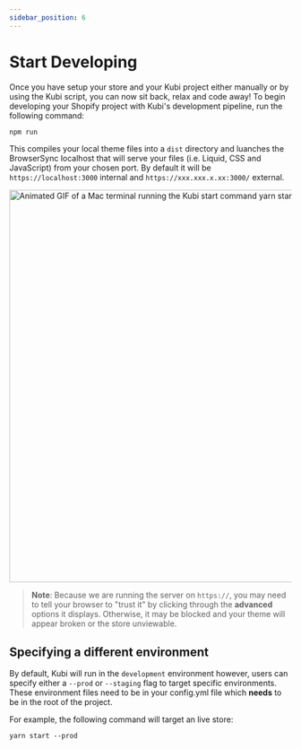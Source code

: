 ```yaml
---
sidebar_position: 6
---
```


# Start Developing

Once you have setup your store and your Kubi project either manually or by using the Kubi script, you can now sit back, relax and code away! To begin developing your Shopify project with Kubi's development pipeline, run the following command:

```bash npm2yarn
npm run
```

This compiles your local theme files into a `dist` directory and luanches the BrowserSync localhost that will serve your files (i.e. Liquid, CSS and JavaScript) from your chosen port. By default it will be `https://localhost:3000` internal and `https://xxx.xxx.x.xx:3000/` external.

<img src="https://user-images.githubusercontent.com/25429915/75773899-b2f95500-5d46-11ea-9e55-cde38da10698.gif" alt="Animated GIF of a Mac terminal running the Kubi start command yarn start" width="700"/><br/>

>**Note**: Because we are running the server on `https://`, you may need to tell your browser to "trust it" by clicking through the **advanced** options it displays. Otherwise, it may be blocked and your theme will appear broken or the store unviewable.

## Specifying a different environment

By default, Kubi will run in the `development` environment however, users can specify either a `--prod` or `--staging` flag to target specific environments. These environment files need to be in your config.yml file which **needs** to be in the root of the project.

For example, the following command will target an live store:

```
yarn start --prod
```
